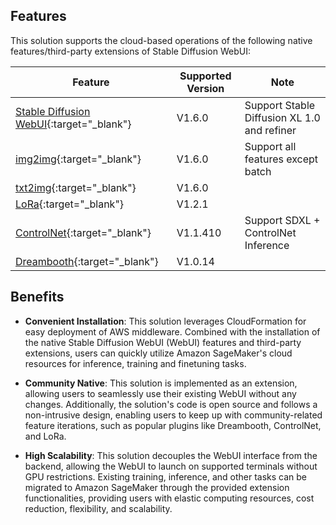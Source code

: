 ## Features

This solution supports the cloud-based operations of the following native features/third-party extensions of Stable Diffusion WebUI:

| **Feature**  | **Supported Version** | **Note** |
| ------------- | ------------- | ------------- |
| [Stable Diffusion WebUI](https://github.com/AUTOMATIC1111/stable-diffusion-webui){:target="_blank"}  | V1.6.0 | Support Stable Diffusion XL 1.0 and refiner|
| [img2img](https://github.com/AUTOMATIC1111/stable-diffusion-webui){:target="_blank"}  | V1.6.0  | Support all features except batch|
| [txt2img](https://github.com/AUTOMATIC1111/stable-diffusion-webui){:target="_blank"}  | V1.6.0  | |
| [LoRa](https://github.com/AUTOMATIC1111/stable-diffusion-webui){:target="_blank"}  | V1.2.1  | |
| [ControlNet](https://github.com/Mikubill/sd-webui-controlnet){:target="_blank"}  | V1.1.410  | Support SDXL + ControlNet Inference|
| [Dreambooth](https://github.com/d8ahazard/sd_dreambooth_extension){:target="_blank"}  | V1.0.14  | 


## Benefits
* **Convenient Installation**: This solution leverages CloudFormation for easy deployment of AWS middleware. Combined with the installation of the native Stable Diffusion WebUI (WebUI) features and third-party extensions, users can quickly utilize Amazon SageMaker's cloud resources for inference, training and finetuning tasks.

* **Community Native**: This solution is implemented as an extension, allowing users to seamlessly use their existing WebUI without any changes. Additionally, the solution's code is open source and follows a non-intrusive design, enabling users to keep up with community-related feature iterations, such as popular plugins like Dreambooth, ControlNet, and LoRa.

* **High Scalability**: This solution decouples the WebUI interface from the backend, allowing the WebUI to launch on supported terminals without GPU restrictions. Existing training, inference, and other tasks can be migrated to Amazon SageMaker through the provided extension functionalities, providing users with elastic computing resources, cost reduction, flexibility, and scalability.
















